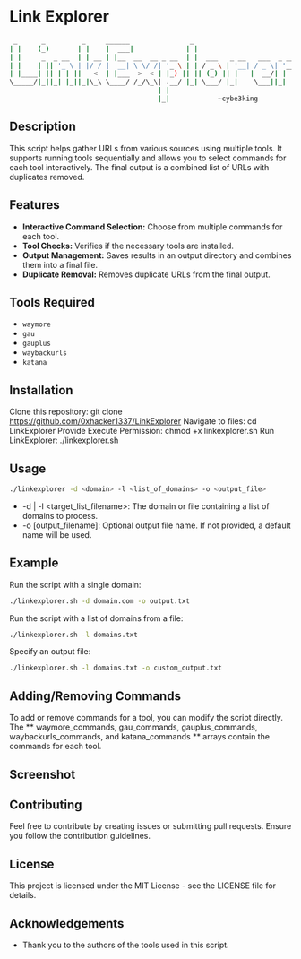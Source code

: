 # Link Explorer 
```bash
 _      _         _     ______               _
| |    (_)       | |    |  ___|             | |
| |     _  _ __  | | __ | |__  __  __ _ __  | |  ___   _ __   ___  _ __
| |    | || '_ \ | |/ / |  __| \ \/ /| '_ \ | | / _ \ | '__| / _ \| '__|
| |____| || | | ||   <  | |___  >  < | |_) || || (_) || |   |  __/| |
\_____/|_||_| |_||_|\_\ \____/ /_/\_\| .__/ |_| \___/ |_|    \___||_|
                                     | |
                                     |_|            ~cybe3king

```

## Description

This script helps gather URLs from various sources using multiple tools. It supports running tools sequentially and allows you to select commands for each tool interactively. The final output is a combined list of URLs with duplicates removed.

## Features

- **Interactive Command Selection:** Choose from multiple commands for each tool.
- **Tool Checks:** Verifies if the necessary tools are installed.
- **Output Management:** Saves results in an output directory and combines them into a final file.
- **Duplicate Removal:** Removes duplicate URLs from the final output.

## Tools Required

- `waymore`
- `gau`
- `gauplus`
- `waybackurls`
- `katana`

## Installation

Clone this repository: git clone https://github.com/0xhacker1337/LinkExplorer
Navigate to files: cd LinkExplorer
Provide Execute Permission: chmod +x linkexplorer.sh
Run LinkExplorer: ./linkexplorer.sh

## Usage

```bash
./linkexplorer -d <domain> -l <list_of_domains> -o <output_file>
```
-  -d <target > | -l <target_list_filename>: The domain or file containing a list of domains to process.
- -o [output_filename]: Optional output file name. If not provided, a default name will be used.

## Example
Run the script with a single domain:
```bash
./linkexplorer.sh -d domain.com -o output.txt
```
Run the script with a list of domains from a file:

```bash
./linkexplorer.sh -l domains.txt
```
Specify an output file:
```bash
./linkexplorer.sh -l domains.txt -o custom_output.txt
```

## Adding/Removing Commands
To add or remove commands for a tool, you can modify the script directly. The ** waymore_commands, gau_commands, gauplus_commands, waybackurls_commands, and katana_commands ** arrays contain the commands for each tool.

## Screenshot

## Contributing
Feel free to contribute by creating issues or submitting pull requests. Ensure you follow the contribution guidelines.

## License
This project is licensed under the MIT License - see the LICENSE file for details.

## Acknowledgements
- Thank you to the authors of the tools used in this script.

